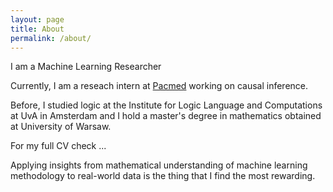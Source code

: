 ```yaml
---
layout: page
title: About
permalink: /about/
---
```


I am a Machine Learning Researcher

Currently, I am a reseach intern at [Pacmed](https://pacmed.ai/en) working on causal inference. 

Before, I studied logic at the Institute for Logic Language and Computations at UvA in Amsterdam and I hold a master's degree in mathematics obtained at University of Warsaw. 

For my full CV check ... 

Applying insights from mathematical understanding of machine learning methodology to real-world data is the thing that I find the most rewarding. 